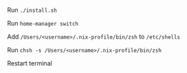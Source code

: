 Run `./install.sh`

Run `home-manager switch`

Add `/Users/<username>/.nix-profile/bin/zsh` to `/etc/shells`

Run `chsh -s /Users/<username>/.nix-profile/bin/zsh`

Restart terminal

